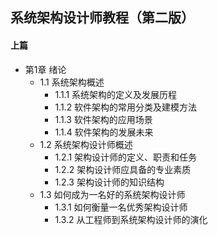 ## 系统架构设计师教程（第二版）
#### 上篇
- 第1章 绪论
	- 1.1 系统架构概述
		- 1.1.1 系统架构的定义及发展历程
		- 1.1.2 软件架构的常用分类及建模方法
		- 1.1.3 软件架构的应用场景
		- 1.1.4 软件架构的发展未来
	- 1.2 系统架构设计师概述
		- 1.2.1 架构设计师的定义、职责和任务
		- 1.2.2 架构设计师应具备的专业素质
		- 1.2.3 架构设计师的知识结构
	- 1.3 如何成为一名好的系统架构设计师
		- 1.3.1 如何衡量一名优秀架构设计师
		- 1.3.2 从工程师到系统架构设计师的演化